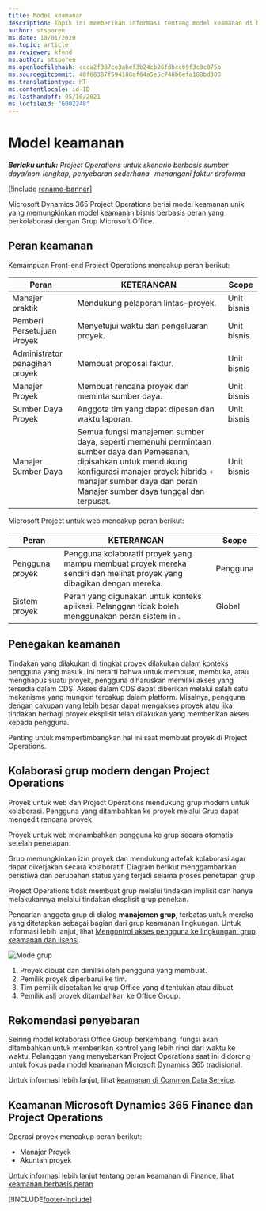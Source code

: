 ```yaml
---
title: Model keamanan
description: Topik ini memberikan informasi tentang model keamanan di Dynamics 365 Project Operations.
author: stsporen
ms.date: 10/01/2020
ms.topic: article
ms.reviewer: kfend
ms.author: stsporen
ms.openlocfilehash: ccca2f387ce3abef3b24cb96fdbcc69f3c0c075b
ms.sourcegitcommit: 40f68387f594180af64a5e5c748b6efa188bd300
ms.translationtype: HT
ms.contentlocale: id-ID
ms.lasthandoff: 05/10/2021
ms.locfileid: "6002248"
---
```

# <a name="security-model"></a>Model keamanan

_**Berlaku untuk:** Project Operations untuk skenario berbasis sumber daya/non-lengkap, penyebaran sederhana -menangani faktur proforma_

[!include [rename-banner](~/includes/cc-data-platform-banner.md)]

Microsoft Dynamics 365 Project Operations berisi model keamanan unik yang memungkinkan model keamanan bisnis berbasis peran yang berkolaborasi dengan Grup Microsoft Office. 


## <a name="security-roles"></a>Peran keamanan
Kemampuan Front-end Project Operations mencakup peran berikut:

| Peran                          | KETERANGAN                                                                                                                                                                 | Scope |
|-------------------------------|-----------------------------------------------------------------------------------------------------------------------------------------------------------------------------|------|
| Manajer praktik              | Mendukung pelaporan lintas-proyek.                                                                                                            | Unit bisnis              |
| Pemberi Persetujuan Proyek              | Menyetujui waktu dan pengeluaran proyek.                                                                                                                              | Unit bisnis |
| Administrator penagihan proyek | Membuat proposal faktur.                                                                                                                                                 | Unit bisnis |
| Manajer Proyek               | Membuat rencana proyek dan meminta sumber daya.                                                                                                                              | Unit bisnis |
| Sumber Daya Proyek              | Anggota tim yang dapat dipesan dan waktu laporan.                                                                                                          | Unit bisnis|
| Manajer Sumber Daya              | Semua fungsi manajemen sumber daya, seperti memenuhi permintaan sumber daya dan Pemesanan, dipisahkan untuk mendukung konfigurasi manajer proyek hibrida + manajer sumber daya dan peran Manajer sumber daya tunggal dan terpusat. | Unit bisnis |


Microsoft Project untuk web mencakup peran berikut:

| Peran           | KETERANGAN                                                                                                        | Scope  |
|----------------|--------------------------------------------------------------------------------------------------------------------|--------|
| Pengguna proyek   | Pengguna kolaboratif proyek yang mampu membuat proyek mereka sendiri dan melihat proyek yang dibagikan dengan mereka. | Pengguna   |
| Sistem proyek | Peran yang digunakan untuk konteks aplikasi. Pelanggan tidak boleh menggunakan peran sistem ini.                                    | Global |

## <a name="security-enforcement"></a>Penegakan keamanan
Tindakan yang dilakukan di tingkat proyek dilakukan dalam konteks pengguna yang masuk. Ini berarti bahwa untuk membuat, membuka, atau menghapus suatu proyek, pengguna diharuskan memiliki akses yang tersedia dalam CDS. Akses dalam CDS dapat diberikan melalui salah satu mekanisme yang mungkin tercakup dalam platform. Misalnya, pengguna dengan cakupan yang lebih besar dapat mengakses proyek atau jika tindakan berbagi proyek eksplisit telah dilakukan yang memberikan akses kepada pengguna.

Penting untuk mempertimbangkan hal ini saat membuat proyek di Project Operations.

## <a name="modern-group-collaboration-with-project-operations"></a>Kolaborasi grup modern dengan Project Operations
Proyek untuk web dan Project Operations mendukung grup modern untuk kolaborasi. Pengguna yang ditambahkan ke proyek melalui Grup dapat mengedit rencana proyek.

Proyek untuk web menambahkan pengguna ke grup secara otomatis setelah penetapan.

Grup memungkinkan izin proyek dan mendukung artefak kolaborasi agar dapat dikerjakan secara kolaboratif. Diagram berikut menggambarkan peristiwa dan perubahan status yang terjadi selama proses penetapan grup.

Project Operations tidak membuat grup melalui tindakan implisit dan hanya melakukannya melalui tindakan eksplisit grup penekan.

Pencarian anggota grup di dialog **manajemen grup**, terbatas untuk mereka yang ditetapkan sebagai bagian dari grup keamanan lingkungan. Untuk informasi lebih lanjut, lihat [Mengontrol akses pengguna ke lingkungan: grup keamanan dan lisensi](/power-platform/admin/control-user-access).

![Mode grup](./media/groupsmode.png)

1. Proyek dibuat dan dimiliki oleh pengguna yang membuat.
2. Pemilik proyek diperbarui ke tim.
3. Tim pemilik dipetakan ke grup Office yang ditentukan atau dibuat.
4. Pemilik asli proyek ditambahkan ke Office Group.

## <a name="deployment-recommendation"></a>Rekomendasi penyebaran
Seiring model kolaborasi Office Group berkembang, fungsi akan ditambahkan untuk memberikan kontrol yang lebih rinci dari waktu ke waktu. Pelanggan yang menyebarkan Project Operations saat ini didorong untuk fokus pada model keamanan Microsoft Dynamics 365 tradisional.

Untuk informasi lebih lanjut, lihat [keamanan di Common Data Service](/power-platform/admin/wp-security).

## <a name="project-operations-and-microsoft-dynamics-365-finance-security"></a>Keamanan Microsoft Dynamics 365 Finance dan Project Operations
Operasi proyek mencakup peran berikut:

- Manajer Proyek
- Akuntan proyek

Untuk informasi lebih lanjut tentang peran keamanan di Finance, lihat [keamanan berbasis peran](/dynamics365/fin-ops-core/dev-itpro/sysadmin/role-based-security).




[!INCLUDE[footer-include](../includes/footer-banner.md)]